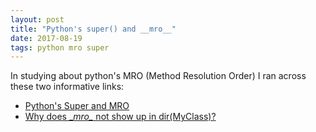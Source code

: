 ```yaml
---
layout: post
title: "Python's super() and __mro__"
date: 2017-08-19
tags: python mro super
---
```


 In studying about python's MRO (Method Resolution Order) I ran across these two informative links:

 * [Python's Super and MRO](https://bytes.vokal.io/20151207-python-super-mro/)
 * [Why does \__mro\__ not show up in dir(MyClass)?](https://stackoverflow.com/questions/16663514/why-does-mro-not-show-up-in-dirmyclass#16663643)
